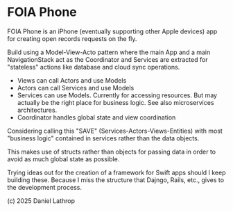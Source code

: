 # FOIA Phone

FOIA Phone is an iPhone (eventually supporting other Apple devices) app
for creating open records requests on the fly.

Build using a Model-View-Acto pattern where the main App and
a main NavigationStack act as the Coordinator and Services are
extracted for "stateless" actions like database and cloud sync 
operations.

- Views can call Actors and use Models
- Actors can call Services and use Models
- Services can use Models. Currently for accessing resources. But may actually
  be the right place for business logic. See also microservices architectures.
- Coordinator handles global state and view coordination 

Considering calling this "SAVE" (Services-Actors-Views-Entities) with most
"business logic" contained in services rather than the data objects.

This makes use of structs rather than objects for passing data in order to 
avoid as much global state as possible.

Trying ideas out for the creation of a framework for Swift apps should
I keep building these. Because I miss the structure that Dajngo, Rails, etc.,
gives to the development process.

(c) 2025 Daniel Lathrop
